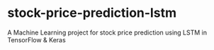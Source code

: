 # stock-price-prediction-lstm
A Machine Learning project for stock price prediction using LSTM in TensorFlow &amp; Keras

